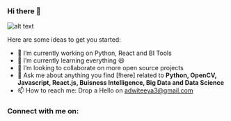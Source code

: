 ### Hi there 👋
![alt text](background.gif)

Here are some ideas to get you started:

- 🔭 I’m currently working on Python, React and BI Tools
- 🌱 I’m currently learning everything :satisfied:
- 👯 I’m looking to collaborate on more open source projects
- 💬 Ask me about anything you find [!here] related to **Python, OpenCV, Javascript, React.js, Buisness Intelligence, Big Data and Data Science**
- 📫 How to reach me: Drop a Hello on adwiteeya3@gmail.com

### Connect with me on:


